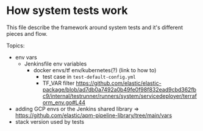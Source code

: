 # How system tests work

This file describe the framework around system tests and it's different pieces and flow.

Topics:

- env vars
  - Jenkinsfile env variables
    - docker envs/tf env/kubernetes(?) (link to how to)
      - test case in `test-default-config.yml`
      - TF_VAR filter https://github.com/elastic/elastic-package/blob/ad7db0a7492a0b49fe0f98f832ead9cbd362fbc9/internal/testrunner/runners/system/servicedeployer/terraform_env.go#L44
- adding GCP envs or the Jenkins shared library => https://github.com/elastic/apm-pipeline-library/tree/main/vars
- stack version used by tests
